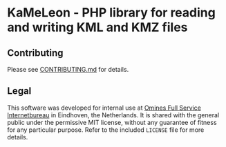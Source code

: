 # KaMeLeon - PHP library for reading and writing KML and KMZ files

## Contributing

Please see [CONTRIBUTING.md](https://github.com/omines/kameleon/blob/master/.github/CONTRIBUTING.md) for details.

## Legal

This software was developed for internal use at [Omines Full Service Internetbureau](https://www.omines.nl/)
in Eindhoven, the Netherlands. It is shared with the general public under the permissive MIT license, without
any guarantee of fitness for any particular purpose. Refer to the included `LICENSE` file for more details.